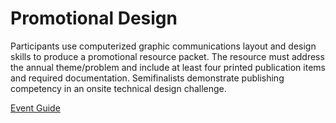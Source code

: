 # Promotional Design

Participants use computerized graphic communications layout
and design skills to produce a promotional resource packet.
The resource must address the annual theme/problem and
include at least four printed publication items and required
documentation. Semifinalists demonstrate publishing competency in an onsite technical design challenge.

[Event Guide](https://lwsd.sharepoint.com/:b:/r/sites/GR-JHS-TechnologyStudentAssociation-SCA/Shared%20Documents/23-24/Competition/Event%20Guides/HS%20-%20Promotional%20Design.pdf)
